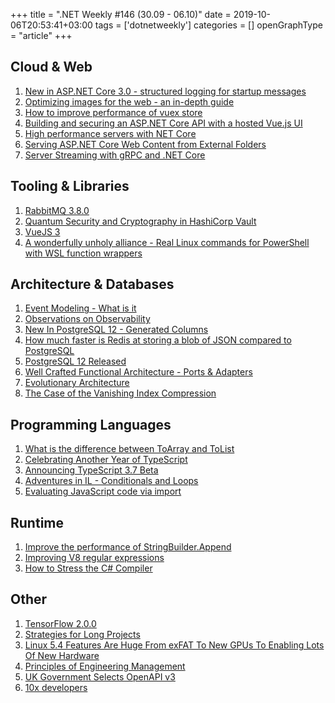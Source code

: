 +++
title = ".NET Weekly #146 (30.09 - 06.10)"
date = 2019-10-06T20:53:41+03:00
tags = ['dotnetweekly']
categories = []
openGraphType = "article"
+++

## Cloud & Web

1. [New in ASP.NET Core 3.0 - structured logging for startup messages](https://andrewlock.net/new-in-aspnetcore-3-structured-logging-for-startup-messages/)
1. [Optimizing images for the web - an in-depth guide](https://dev.to/prototyp/optimizing-images-for-the-web-an-in-depth-guide-4j7d)
1. [How to improve performance of vuex store](https://medium.com/@jiihu/how-to-improve-performance-of-vuex-store-c9e3cfb01f72)
1. [Building and securing an ASP.NET Core API with a hosted Vue.js UI](https://damienbod.com/2019/10/04/building-and-securing-an-asp-net-core-api-with-a-hosted-vue-js-ui/)
1. [High performance servers with NET Core](https://www.youtube.com/watch?v=Zx87SEQpzfE&feature=youtu.be&list=PLReL099Y5nRd04p81Q7p5TtyjCrj9tz1t)
1. [Serving ASP.NET Core Web Content from External Folders](https://weblog.west-wind.com/posts/2019/Sep/30/Serving-ASPNET-Core-Web-Content-from-External-Folders)
1. [Server Streaming with gRPC and .NET Core](https://www.stevejgordon.co.uk/server-streaming-with-grpc-in-asp-dotnet-core)

<!--more-->

## Tooling & Libraries

1. [RabbitMQ 3.8.0](https://github.com/rabbitmq/rabbitmq-server/releases/tag/v3.8.0)
1. [Quantum Security and Cryptography in HashiCorp Vault](https://www.hashicorp.com/blog/quantum-security-and-cryptography-in-hashicorp-vault)
1. [VueJS 3](https://github.com/vuejs/vue-next)
1. [A wonderfully unholy alliance - Real Linux commands for PowerShell with WSL function wrappers](https://www.hanselman.com/blog/AWonderfullyUnholyAllianceRealLinuxCommandsForPowerShellWithWSLFunctionWrappers.aspx)

## Architecture & Databases

1. [Event Modeling - What is it](https://eventmodeling.org/posts/what-is-event-modeling/)
1. [Observations on Observability](https://blog.colinbreck.com/observations-on-observability/)
1. [New In PostgreSQL 12 - Generated Columns](https://pgdash.io/blog/postgres-12-generated-columns.html)
1. [How much faster is Redis at storing a blob of JSON compared to PostgreSQL](https://www.peterbe.com/plog/redis-vs-postgres-blob-of-json)
1. [PostgreSQL 12 Released](https://www.postgresql.org/about/news/1976/)
1. [Well Crafted Functional Architecture - Ports & Adapters](https://medium.com/socialcom/well-crafted-functional-architecture-ports-adapters-3799a532f2e8)
1. [Evolutionary Architecture](https://www.infoq.com/presentations/evolutionary-architecture/)
1. [The Case of the Vanishing Index Compression](https://www.red-gate.com/simple-talk/blogs/the-case-of-the-vanishing-index-compression/)

## Programming Languages

1. [What is the difference between ToArray and ToList](https://olegkarasik.wordpress.com/2019/07/23/what-is-the-difference-between-toarray-and-tolist/)
1. [Celebrating Another Year of TypeScript](https://medium.com/youview-engineering/celebrating-8-years-of-typescript-e4b1482f3ba0)
1. [Announcing TypeScript 3.7 Beta](https://devblogs.microsoft.com/typescript/announcing-typescript-3-7-beta/)
1. [Adventures in IL - Conditionals and Loops](https://www.aaron-powell.com/posts/2019-09-24-adventures-in-cil-conditionals-and-loops/)
1. [Evaluating JavaScript code via import](https://2ality.com/2019/10/eval-via-import.html)

## Runtime

1. [Improve the performance of StringBuilder.Append](https://github.com/dotnet/coreclr/pull/27007)
1. [Improving V8 regular expressions](https://v8.dev/blog/regexp-tier-up)
1. [How to Stress the C# Compiler](https://blog.hediet.de/post/how-to-stress-the-csharp-compiler)

## Other

1. [TensorFlow 2.0.0](https://github.com/tensorflow/tensorflow/releases/tag/v2.0.0)
1. [Strategies for Long Projects](http://benbrostoff.github.io/2019/09/28/long-projects.html)
1. [Linux 5.4 Features Are Huge From exFAT To New GPUs To Enabling Lots Of New Hardware](https://www.phoronix.com/scan.php?page=article&item=linux-54-features&num=1)
1. [Principles of Engineering Management](http://tilomitra.com/principles-of-engineering-management/)
1. [UK Government Selects OpenAPI v3](https://technology.blog.gov.uk/2019/10/02/improve-csvs-and-api-descriptions-with-these-open-standards-board-recommendations/)
1. [10x developers](https://blog.ploeh.dk/2019/09/30/10x-developers/)
